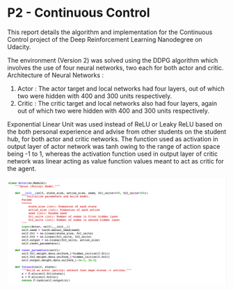 # P2 - Continuous Control  

This report details the algorithm and implementation for the Continuous Control project of the Deep Reinforcement Learning Nanodegree on Udacity.

The environment (Version 2) was solved using the DDPG algorithm which involves the use of four neural networks, two each for both actor and critic. 
Architecture of Neural Networks :
  1. Actor : The actor target and local networks had four layers, out of which two were hidden with 400 and 300 units respectively. 
  2. Critic : The critic target and local networks also had four layers, again out of which two were hidden with 400 and 300 units respectively. 

Exponential Linear Unit was used instead of ReLU or Leaky ReLU based on the both personal experience and advise from other students on the student hub, for both actor and critic networks. The function used as activation in output layer of actor network was tanh owing to the range of action space being -1 to 1, whereas the activation function used in output layer of critic network was linear acting as value function values meant to act as critic for the agent. 

![Actor network Code](https://github.com/championballer/RL/raw/master/P2_Continuous_Actions/Photos/ActorNetwork.png)


